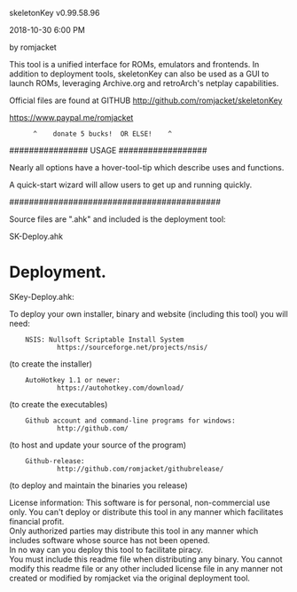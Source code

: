 skeletonKey v0.99.58.96

 2018-10-30 6:00 PM
 
by romjacket 

This tool is a unified interface for ROMs, emulators and frontends.
In addition to deployment tools, skeletonKey can also be used as a GUI to launch
ROMs, leveraging Archive.org and retroArch's netplay capabilities.

Official files are found at GITHUB
http://github.com/romjacket/skeletonKey


https://www.paypal.me/romjacket

          ^    donate 5 bucks!  OR ELSE!    ^
  


################  USAGE  ##################

Nearly all options have a hover-tool-tip which describe uses and functions.

A quick-start wizard will allow users to get up and running quickly.

###########################################

Source files are ".ahk" and included is the deployment tool:

SK-Deploy.ahk

# Deployment.

SKey-Deploy.ahk:  

To deploy your own installer, binary and website (including this tool) you will need:

		NSIS: Nullsoft Scriptable Install System
				https://sourceforge.net/projects/nsis/
(to create the installer)

		AutoHotkey 1.1 or newer:
				https://autohotkey.com/download/
(to create the executables)
				
		Github account and command-line programs for windows:
				http://github.com/
(to host and update your source of the program)
		
		Github-release:
				http://github.com/romjacket/githubrelease/
				
(to deploy and maintain the binaries you release)

License information:
This software is for personal, non-commercial use only.
You can't deploy or distribute this tool in any manner which facilitates financial profit.  
Only authorized parties may distribute this tool in any manner which includes software whose source has not been opened.  
In no way can you deploy this tool to facilitate piracy.  
You must include this readme file when distributing any binary.
You cannot modify this readme file or any other included license file in any manner not created or modified by romjacket via the original deployment tool.
